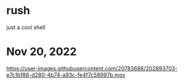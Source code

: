 # rush
just a cool shell

# Nov 20, 2022


https://user-images.githubusercontent.com/20783686/202893703-e7c1bf88-d280-4b74-a93c-fe4f7c58997b.mov

